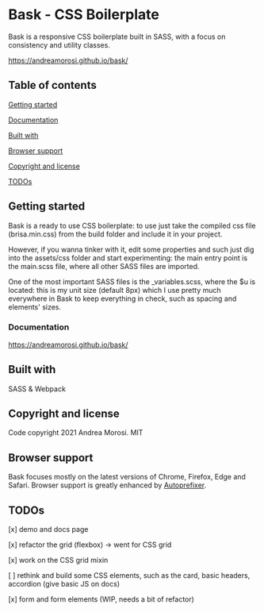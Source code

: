 # Bask - CSS Boilerplate

Bask is a responsive CSS boilerplate built in SASS, with a focus on consistency and utility classes.

https://andreamorosi.github.io/bask/


## Table of contents

[Getting started](#getting-started)

[Documentation](#documentation)

[Built with](#built-with)

[Browser support](#browser-support)

[Copyright and license](#copyright-and-license)

[TODOs](#todos)


## Getting started

Bask is a ready to use CSS boilerplate: to use just take the compiled css file (brisa.min.css) from the build folder and include it in your project. 

However, if you wanna tinker with it, edit some properties and such just dig into the assets/css folder and start experimenting: the main entry point is the main.scss file, where all other SASS files are imported.

One of the most important SASS files is the _variables.scss, where the $u is located: this is my unit size (default 8px) which I use pretty much everywhere in Bask to keep everything in check, such as spacing and elements' sizes.

### Documentation

https://andreamorosi.github.io/bask/


## Built with

SASS & Webpack


## Copyright and license

Code copyright 2021 Andrea Morosi. MIT


## Browser support

Bask focuses mostly on the latest versions of Chrome, Firefox, Edge and Safari. Browser support is greatly enhanced by [Autoprefixer](#https://github.com/postcss/autoprefixer).


## TODOs

[x] demo and docs page

[x] refactor the grid (flexbox) -> went for CSS grid

[x] work on the CSS grid mixin

[ ] rethink and build some CSS elements, such as the card, basic headers, accordion (give basic JS on docs)

[x] form and form elements (WIP, needs a bit of refactor)